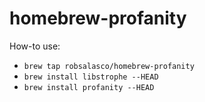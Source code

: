 homebrew-profanity
==================

How-to use:

* `brew tap robsalasco/homebrew-profanity`
* `brew install libstrophe --HEAD`
* `brew install profanity --HEAD`
